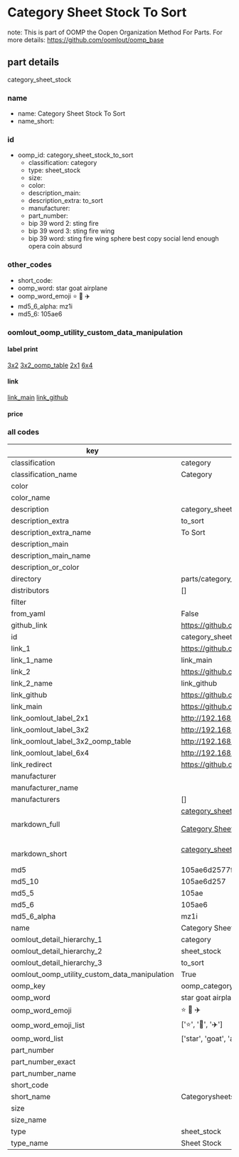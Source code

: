 # Category Sheet Stock To Sort  

note: This is part of OOMP the Oopen Organization Method For Parts. For more details: https://github.com/oomlout/oomp_base

##  part details
  



category_sheet_stock



### name
* name: Category Sheet Stock To Sort
* name_short: 
### id
* oomp_id: category_sheet_stock_to_sort
  * classification: category
  * type: sheet_stock
  * size: 
  * color: 
  * description_main: 
  * description_extra: to_sort
  * manufacturer: 
  * part_number: 
  * bip 39 word 2: sting fire
  * bip 39 word 3: sting fire wing
  * bip 39 word: sting fire wing sphere best copy social lend enough opera coin absurd

### other_codes
* short_code: 
* oomp_word: star goat airplane
* oomp_word_emoji :star: :goat: :airplane:
* md5_6_alpha: mz1i
* md5_6: 105ae6






### oomlout_oomp_utility_custom_data_manipulation
#### label print
[3x2](http://192.168.1.245:1112/?label=oomp%20mz1i)
[3x2_oomp_table](http://192.168.1.108:1112/?label=oomp%20mz1i)
[2x1](http://192.168.1.242:1112/?label=oomp%20mz1i)
[6x4](http://192.168.1.55:1112/?label=oomp%20mz1i)    

#### link

[link_main](https://github.com/oomlout/oomlout_oomp_version_1_messy/tree/main/parts/category_sheet_stock_to_sort) [link_github](https://github.com/oomlout/oomlout_oomp_version_1_messy/tree/main/parts/category_sheet_stock_to_sort)                             

#### price







### all codes 
| key | value |  
| --- | --- |  
| classification | category |  
| classification_name | Category |  
| color |  |  
| color_name |  |  
| description | category_sheet_stock |  
| description_extra | to_sort |  
| description_extra_name | To Sort |  
| description_main |  |  
| description_main_name |  |  
| description_or_color |   |  
| directory | parts/category_sheet_stock_to_sort |  
| distributors | [] |  
| filter |  |  
| from_yaml | False |  
| github_link | https://github.com/oomlout/oomlout_oomp_part_src/tree/main/parts/category_sheet_stock_to_sort |  
| id | category_sheet_stock_to_sort |  
| link_1 | https://github.com/oomlout/oomlout_oomp_version_1_messy/tree/main/parts/category_sheet_stock_to_sort |  
| link_1_name | link_main |  
| link_2 | https://github.com/oomlout/oomlout_oomp_version_1_messy/tree/main/parts/category_sheet_stock_to_sort |  
| link_2_name | link_github |  
| link_github | https://github.com/oomlout/oomlout_oomp_version_1_messy/tree/main/parts/category_sheet_stock_to_sort |  
| link_main | https://github.com/oomlout/oomlout_oomp_version_1_messy/tree/main/parts/category_sheet_stock_to_sort |  
| link_oomlout_label_2x1 | http://192.168.1.242:1112/?label=oomp%20mz1i |  
| link_oomlout_label_3x2 | http://192.168.1.245:1112/?label=oomp%20mz1i |  
| link_oomlout_label_3x2_oomp_table | http://192.168.1.108:1112/?label=oomp%20mz1i |  
| link_oomlout_label_6x4 | http://192.168.1.55:1112/?label=oomp%20mz1i |  
| link_redirect | https://github.com/oomlout/oomlout_oomp_version_1_messy/tree/main/parts/category_sheet_stock_to_sort |  
| manufacturer |  |  
| manufacturer_name |  |  
| manufacturers | [] |  
| markdown_full | [category_sheet_stock_to_sort](none)<br>[](none)<br>[Category Sheet Stock To Sort](none)<br><br> |  
| markdown_short | [category_sheet_stock_to_sort](none)<br><br> |  
| md5 | 105ae6d2577ff9bcc00aad17f755ceaf |  
| md5_10 | 105ae6d257 |  
| md5_5 | 105ae |  
| md5_6 | 105ae6 |  
| md5_6_alpha | mz1i |  
| name | Category Sheet Stock To Sort |  
| oomlout_detail_hierarchy_1 | category |  
| oomlout_detail_hierarchy_2 | sheet_stock |  
| oomlout_detail_hierarchy_3 | to_sort |  
| oomlout_oomp_utility_custom_data_manipulation | True |  
| oomp_key | oomp_category_sheet_stock_to_sort |  
| oomp_word | star goat airplane |  
| oomp_word_emoji | :star: :goat: :airplane: |  
| oomp_word_emoji_list | [':star:', ':goat:', ':airplane:'] |  
| oomp_word_list | ['star', 'goat', 'airplane'] |  
| part_number |  |  
| part_number_exact |  |  
| part_number_name |  |  
| short_code |  |  
| short_name | Categorysheetstock |  
| size |  |  
| size_name |  |  
| type | sheet_stock |  
| type_name | Sheet Stock |  
